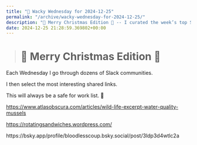 ```yaml
---
title: "🤪 Wacky Wednesday for 2024-12-25"
permalink: "/archive/wacky-wednesday-for-2024-12-25/"
description: "🎁 Merry Christmas Edition 🎁 -- I curated the week’s top Slack links, all safe for work—check them out!"
date: 2024-12-25 21:28:59.369802+00:00
---
```


<!-- buttondown-editor-mode: fancy --><blockquote><h1>🎁 Merry Christmas Edition 🎁</h1></blockquote><p>Each Wednesday I go through dozens of Slack communities.</p><p>I then select the most interesting shared links.</p><p>This will always be a safe for work list. 🙈</p><p><a target="_blank" rel="noopener noreferrer nofollow" href="https://www.atlasobscura.com/articles/wild-life-excerpt-water-quality-mussels">https://www.atlasobscura.com/articles/wild-life-excerpt-water-quality-mussels</a></p><p><a target="_blank" rel="noopener noreferrer nofollow" href="https://rotatingsandwiches.wordpress.com/">https://rotatingsandwiches.wordpress.com/</a></p><p>https://bsky.app/profile/bloodlesscoup.bsky.social/post/3ldp3d4wtlc2a</p><p></p>